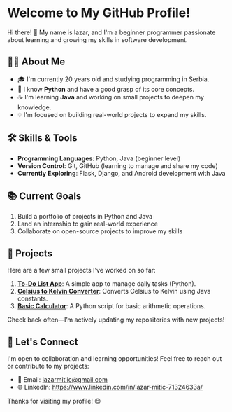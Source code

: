 # Welcome to My GitHub Profile!  

Hi there! 👋 My name is lazar, and I'm a beginner programmer passionate about learning and growing my skills in software development.  

## 👨‍💻 About Me  
- 🎓 I'm currently 20 years old and studying programming in Serbia.  
- 🐍 I know **Python** and have a good grasp of its core concepts.  
- ☕ I'm learning **Java** and working on small projects to deepen my knowledge.  
- 💡 I'm focused on building real-world projects to expand my skills.  

## 🛠️ Skills & Tools  
- **Programming Languages**: Python, Java (beginner level)  
- **Version Control**: Git, GitHub (learning to manage and share my code)  
- **Currently Exploring**: Flask, Django, and Android development with Java  

## 📚 Current Goals  
1. Build a portfolio of projects in Python and Java  
2. Land an internship to gain real-world experience  
3. Collaborate on open-source projects to improve my skills  

## 📂 Projects  
Here are a few small projects I've worked on so far:  
1. **[To-Do List App](#)**: A simple app to manage daily tasks (Python).  
2. **[Celsius to Kelvin Converter](#)**: Converts Celsius to Kelvin using Java constants.  
3. **[Basic Calculator](#)**: A Python script for basic arithmetic operations.  

Check back often—I’m actively updating my repositories with new projects!  

## 🌱 Let's Connect  
I'm open to collaboration and learning opportunities! Feel free to reach out or contribute to my projects:  
- 📧 Email: lazarmitiic@gmail.com
- 🌐 LinkedIn: https://www.linkedin.com/in/lazar-mitic-71324633a/

Thanks for visiting my profile! 😊  
